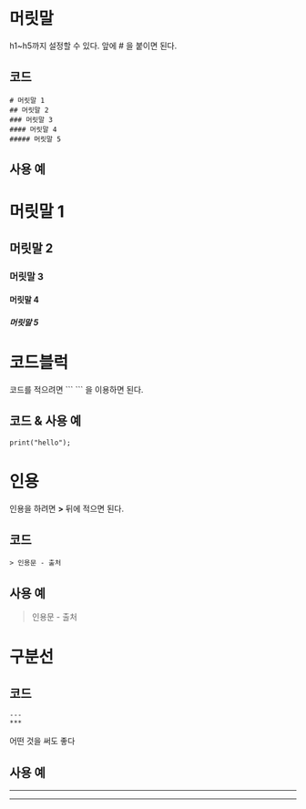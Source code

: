 # 머릿말
h1~h5까지 설정할 수 있다. 앞에 # 을 붙이면 된다.
## 코드
```
# 머릿말 1
## 머릿말 2
### 머릿말 3
#### 머릿말 4
##### 머릿말 5
```
## 사용 예
# 머릿말 1
## 머릿말 2
### 머릿말 3
#### 머릿말 4
##### 머릿말 5
  
# 코드블럭
코드를 적으려면 \`\`\` \`\`\` 을 이용하면 된다.
## 코드 & 사용 예
```
print("hello");
```
  
# 인용
인용을 하려면 **>** 뒤에 적으면 된다.
## 코드
```
> 인용문 - 출처
```
## 사용 예
> 인용문 - 출처

# 구분선
## 코드
```
---
***
```
어떤 것을 써도 좋다
## 사용 예
---
***
